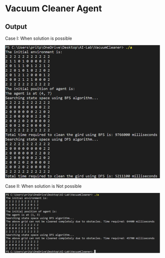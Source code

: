 # Vacuum Cleaner Agent

## Output

Case I: When solution is possible

<img src = "../assets/Vacuum1.png" alt = "Results available in assets">

Case II: When solution is Not possible

<img src = "../assets/Vacuum2.png" alt = "Results available in assets">